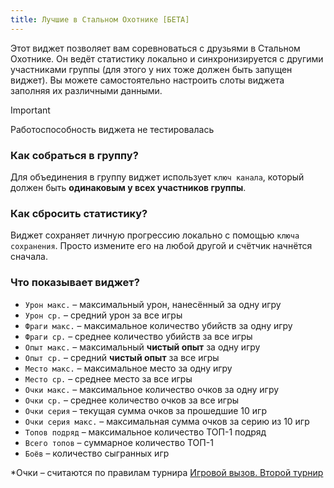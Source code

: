 ```yaml
---
title: Лучшие в Стальном Охотнике [БЕТА]
---
```


Этот виджет позволяет вам соревноваться с друзьями в Стальном Охотнике. Он ведёт статистику локально и синхронизируется с другими участниками группы (для этого у них тоже должен быть запущен виджет). Вы можете самостоятельно настроить слоты виджета заполняя их различными данными.

> [!IMPORTANT]
> Работоспособность виджета не тестировалась

### Как собраться в группу?
Для объединения в группу виджет использует `ключ канала`, который должен быть **одинаковым у всех участников группы**.

### Как сбросить статистику?
Виджет сохраняет личную прогрессию локально с помощью `ключа сохранения`. Просто измените его на любой другой и счётчик начнётся сначала.

### Что показывает виджет?
- `Урон макс.` – максимальный урон, нанесённый за одну игру
- `Урон ср.` – средний урон за все игры
- `Фраги макс.` – максимальное количество убийств за одну игру
- `Фраги ср.` – среднее количество убийств за все игры
- `Опыт макс.` – максимальный **чистый опыт** за одну игру
- `Опыт ср.` – средний **чистый опыт** за все игры
- `Место макс.` – максимальное место за одну игру
- `Место ср.` – среднее место за все игры
- `Очки макс.` – максимальное количество очков за одну игру
- `Очки ср.` – среднее количество очков за все игры
- `Очки серия` – текущая сумма очков за прошедшие 10 игр
- `Очки серия макс.` – максимальная сумма очков за серию из 10 игр
- `Топов подряд` – максимальное количество ТОП-1 подряд
- `Всего топов` – суммарное количество ТОП-1
- `Боёв` – количество сыгранных игр

*Очки – считаются по правилам турнира [Игровой вызов. Второй турнир](https://challenge.tanki.su/challenge/708)